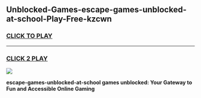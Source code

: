 
## Unblocked-Games-escape-games-unblocked-at-school-Play-Free-kzcwn
<h3>
<a href="https://premium76.site?title=escape-games-unblocked-at-school&ref=18A">CLICK TO PLAY</a></h3>
<hr>

<h3>
<a href="https://premium76.site?title=escape-games-unblocked-at-school&ref=18A">CLICK 2 PLAY</a>
  
</h3>

<a href="https://premium76.site?title=escape-games-unblocked-at-school&ref=18A"><img src="https://clearcache.store/games.png"></a>


**escape-games-unblocked-at-school games unblocked: Your Gateway to Fun and Accessible Online Gaming**
